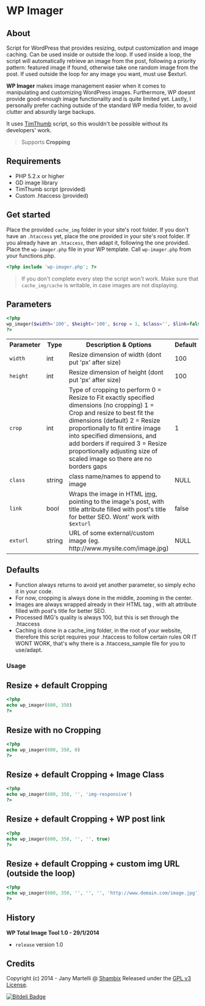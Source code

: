 # WP Imager

## About

Script for WordPress that provides resizing, output customization and image caching.
Can be used inside or outside the loop.
If used inside a loop, the script will automatically retrieve an image from the post, following a priority pattern: featured image if found, otherwise take one random image from the post.
If used outside the loop for any image you want, must use $exturl.

**WP Imager** makes image management easier when it comes to manipulating and customizing WordPress images.
Furthermore, WP doesnt provide good-enough image functionality and is quite limited yet.
Lastly, I personally prefer caching outside of the standard WP media folder, to avoid clutter and absurdly large backups.

It uses [TimThumb](http://code.google.com/p/timthumb/) script, so this wouldn't be possible without its developers' work.

> Supports **Cropping**

## Requirements

- PHP 5.2.x or higher
- GD image library
- TimThumb script (provided)
- Custom .htaccess (provided)

## Get started

Place the provided `cache_img` folder in your site's root folder.
If you don't have an `.htaccess` yet, place the one provided in your site's root folder.
If you already have an `.htaccess`, then adapt it, following the one provided.
Place the `wp-imager.php` file in your WP template.
Call `wp-imager.php` from your functions.php.

```php
<?php include 'wp-imager.php'; ?>
```

> If you don't complete every step the script won't work.
> Make sure that `cache_img/cache` is writable, in case images are not displaying.

## Parameters

```php
<?php
wp_imager($width='100', $height='100', $crop = 1, $class='', $link=false, $exturl=null )
?>
```

<table>
  <tr>
    <th>Parameter</th>
    <th>Type</th>
    <th>Description & Options</th>
    <th>Default</th>
  </tr>
  <tr>
    <td><code>width</code></td>
    <td>int</td>
    <td>Resize dimension of width (dont put 'px' after size)</td>
    <td>100</td>
  </tr>
  <tr>
    <td><code>height</code></td>
    <td>int</td>
    <td>Resize dimension of height (dont put 'px' after size)</td>
    <td>100</td>
  </tr>
  <tr>
    <td><code>crop</code></td>
    <td>int</td>
    <td>Type of cropping to perform
    0 = Resize to Fit exactly specified dimensions (no cropping) 	
    1 =	Crop and resize to best fit the dimensions (default)
    2 =	Resize proportionally to fit entire image into specified dimensions, and add borders if required
    3 =	Resize proportionally adjusting size of scaled image so there are no borders gaps</td>
    <td>1</td>
  </tr>
  <tr>
    <td><code>class</code></td>
    <td>string</td>
    <td>class name/names to append to image</td>
    <td>NULL</td>
  </tr>
  <tr>
    <td><code>link</code></td>
    <td>bool</td>
    <td>Wraps the image in HTML <a href="">img</a>, pointing to the image's post, with title attribute filled with post's title for better SEO. Wont' work with <code>$exturl</code></td>
    <td>false</td>
  </tr>
  <tr>
    <td><code>exturl</code></td>
    <td>string</td>
    <td>URL of some external/custom image (eg. http://www.mysite.com/image.jpg)	</td>
    <td>NULL</td>
  </tr>
</table>


## Defaults

- Function always returns to avoid yet another parameter, so simply echo it in your code.
- For now, cropping is always done in the middle, zooming in the center.
- Images are always wrapped already in their HTML tag <img src="" />, with alt attribute filled with post's title for better SEO.
- Processed IMG's quality is always 100, but this is set through the .htaccess
- Caching is done in a cache_img folder, in the root of your website, therefore this script requires your .htaccess to follow certain rules OR IT WONT WORK, that's why there is a .htaccess_sample file for you to use/adapt.


### Usage

## Resize + default Cropping

```php
<?php
echo wp_imager(600, 350)
?>
```

## Resize with no Cropping

```php
<?php
echo wp_imager(600, 350, 0)
?>
```

## Resize + default Cropping + Image Class

```php
<?php
echo wp_imager(600, 350, '', 'img-responsive')
?>
```

## Resize + default Cropping + WP post link

```php
<?php
echo wp_imager(600, 350, '', '', true)
?>
```

## Resize + default Cropping + custom img URL (outside the loop)

```php
<?php
echo wp_imager(600, 350, '', '', '', 'http://www.domain.com/image.jpg')
?>
```


## History

**WP Total Image Tool 1.0 - 29/1/2014**

- `release` version 1.0

## Credits

Copyright (c) 2014 - Jany Martelli @ [Shambix](http://www.shambix.com)
Released under the [GPL v3 License](http://choosealicense.com/licenses/gpl-v3/).

[![Bitdeli Badge](https://d2weczhvl823v0.cloudfront.net/cosenary/instagram-php-api/trend.png)](https://bitdeli.com/free "Bitdeli Badge")